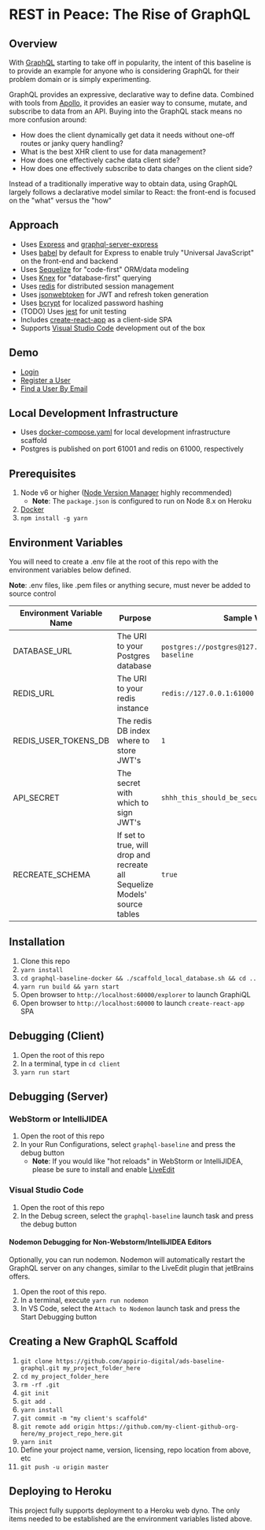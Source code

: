 # REST in Peace: The Rise of GraphQL

## Overview

With [GraphQL](http://graphql.org/) starting to take off in popularity, the intent of this baseline is to provide an example for anyone who is considering GraphQL for their problem domain or is simply experimenting.

GraphQL provides an expressive, declarative way to define data.  Combined with tools from [Apollo](http://dev.apollodata.com/), it provides an easier way to consume, mutate, and subscribe to data from an API.  Buying into the GraphQL stack means no more confusion around:

* How does the client dynamically get data it needs without one-off routes or janky query handling?
* What is the best XHR client to use for data management?
* How does one effectively cache data client side?
* How does one effectively subscribe to data changes on the client side?

Instead of a traditionally imperative way to obtain data, using GraphQL largely follows a declarative model similar to React: the front-end is focused on the "what" versus the "how"

## Approach

* Uses [Express](https://expressjs.com/) and [graphql-server-express](https://github.com/apollographql/graphql-server)
* Uses [babel](https://babeljs.io/docs/usage/cli/) by default for Express to enable truly "Universal JavaScript" on the front-end and backend
* Uses [Sequelize](http://docs.sequelizejs.com/) for "code-first" ORM/data modeling
* Uses [Knex](http://knexjs.org/) for "database-first" querying
* Uses [redis](https://github.com/NodeRedis/node_redis) for distributed session management
* Uses [jsonwebtoken](https://github.com/auth0/node-jsonwebtoken) for JWT and refresh token generation
* Uses [bcrypt](https://github.com/kelektiv/node.bcrypt.js) for localized password hashing
* (TODO) Uses [jest](https://facebook.github.io/jest/) for unit testing
* Includes [create-react-app](https://github.com/facebookincubator/create-react-app) as a client-side SPA
* Supports [Visual Studio Code](https://code.visualstudio.com/) development out of the box

## Demo

* [Login](https://graphql-baseline-dev.herokuapp.com/explorer?operationName=loginAsUser&query=mutation%20loginAsUser%20%7B%0A%20%20login(%0A%20%20%20%20email%3A%20%22enograles%2Bgraphql.primary%40appirio.com%22%2C%0A%20%20%20%20password%3A%20%22P%40ssword!1%22%0A%20%20)%20%7B%0A%20%20%20%20token%0A%20%20%20%20expires%0A%20%20%20%20refresh_token%2C%0A%20%20%20%20profile%20%7B%0A%20%20%20%20%20%20first_name%0A%20%20%20%20%20%20last_name%0A%20%20%20%20%20%20email%0A%20%20%20%20%7D%0A%20%20%7D%0A%7D)
* [Register a User](https://graphql-baseline-dev.herokuapp.com/explorer?operationName=newUser&query=mutation%20newUser%20%7B%0A%20%20createUser(user%3A%20%7B%0A%20%20%20%20first_name%3A%20%22From%22%2C%0A%20%20%20%20last_name%3A%20%22Graphiql%22%2C%0A%20%20%20%20email%3A%20%22from%40graphiql.org%22%2C%0A%20%20%20%20password%3A%20%22password%22%0A%20%20%7D)%20%7B%0A%20%20%20%20first_name%2C%0A%20%20%20%20last_name%2C%0A%20%20%20%20email%0A%20%20%7D%0A%7D)
* [Find a User By Email](https://graphql-baseline-dev.herokuapp.com/explorer?query=query%20findUser%20%7B%0A%20%20user(email%3A%20%22enograles%2Bgraphql.primary%40appirio.com%22)%20%7B%0A%20%20%20%20first_name%2C%0A%20%20%20%20last_name%2C%0A%20%20%20%20email%0A%20%20%7D%0A%7D&operationName=findUser)

## Local Development Infrastructure

* Uses [docker-compose.yaml](https://docs.docker.com/compose/) for local development infrastructure scaffold
* Postgres is published on port 61001 and redis on 61000, respectively

## Prerequisites

1. Node v6 or higher ([Node Version Manager](https://github.com/creationix/nvm) highly recommended)
    * **Note**: The `package.json` is configured to run on Node 8.x on Heroku
1. [Docker](https://www.docker.com/)
1. `npm install -g yarn`

## Environment Variables

You will need to create a .env file at the root of this repo with the environment variables below defined.

**Note**: .env files, like .pem files or anything secure, must never be added to source control

| Environment Variable Name  | Purpose | Sample Value |
| ------------- | ------------- | ------------- |
| DATABASE_URL  | The URI to your Postgres database  | `postgres://postgres@127.0.0.1:61001/graphql-baseline` |
| REDIS_URL  | The URI to your redis instance  | `redis://127.0.0.1:61000` |
| REDIS_USER_TOKENS_DB  | The redis DB index where to store JWT's  | `1` |
| API_SECRET  | The secret with which to sign JWT's  | `shhh_this_should_be_secure` |
| RECREATE_SCHEMA | If set to true, will drop and recreate all Sequelize Models' source tables | `true` |

## Installation

1. Clone this repo
1. `yarn install`
1. `cd graphql-baseline-docker && ./scaffold_local_database.sh && cd ..`
1. `yarn run build && yarn start`
1. Open browser to `http://localhost:60000/explorer` to launch GraphiQL
1. Open browser to `http://localhost:60000` to launch `create-react-app` SPA

## Debugging (Client)

1. Open the root of this repo
1. In a terminal, type in `cd client`
1. `yarn run start`

## Debugging (Server)

### WebStorm or IntelliJIDEA

1. Open the root of this repo
1. In your Run Configurations, select `graphql-baseline` and press the debug button
    * **Note**: If you would like "hot reloads" in WebStorm or IntelliJIDEA, please be sure to install and enable [LiveEdit](https://www.jetbrains.com/help/idea/live-edit.html)

### Visual Studio Code

1. Open the root of this repo
1. In the Debug screen, select the `graphql-baseline` launch task and press the debug button

#### Nodemon Debugging for Non-Webstorm/IntelliJIDEA Editors

Optionally, you can run nodemon.  Nodemon will automatically restart the GraphQL server on any changes, similar to the LiveEdit plugin that jetBrains offers.

1. Open the root of this repo.
1. In a terminal, execute `yarn run nodemon`
1. In VS Code, select the `Attach to Nodemon` launch task and press the Start Debugging button

## Creating a New GraphQL Scaffold

1. `git clone https://github.com/appirio-digital/ads-baseline-graphql.git my_project_folder_here`
1. `cd my_project_folder_here`
1. `rm -rf .git`
1. `git init`
1. `git add .`
1. `yarn install`
1. `git commit -m "my client's scaffold"`
1. `git remote add origin https://github.com/my-client-github-org-here/my_project_repo_here.git`
1. `yarn init`
1. Define your project name, version, licensing, repo location from above, etc
1. `git push -u origin master`

## Deploying to Heroku

This project fully supports deployment to a Heroku web dyno.  The only items needed to be established are the environment variables listed above.
